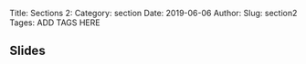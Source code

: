 Title: Sections 2:
Category: section
Date: 2019-06-06
Author: 
Slug: section2
Tages: ADD TAGS HERE


## Slides
<!-- - [PDF | Lecture 1: Description]({attach}presentation/Lecture1_Data.pdf) -->